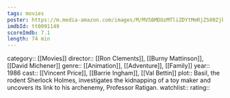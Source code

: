 ```yaml
---
tags: movies
poster: https://m.media-amazon.com/images/M/MV5BMDUzMTliZDYtMmRjZS00Zjk3LWIwZjEtZjc4N2NjYjdmY2FjXkEyXkFqcGdeQXVyMjA0MDQ0Mjc@._V1_SX300.jpg
imdbId: tt0091149
scoreImdb: 7.1
length: 74 min
---
```


category:: [[Movies]]
director:: [[Ron Clements]], [[Burny Mattinson]], [[David Michener]]
genre:: [[Animation]], [[Adventure]], [[Family]]
year:: 1986
cast:: [[Vincent Price]], [[Barrie Ingham]], [[Val Bettin]]
plot:: Basil, the rodent Sherlock Holmes, investigates the kidnapping of a toy maker and uncovers its link to his archenemy, Professor Ratigan.
watchlist::
rating::
